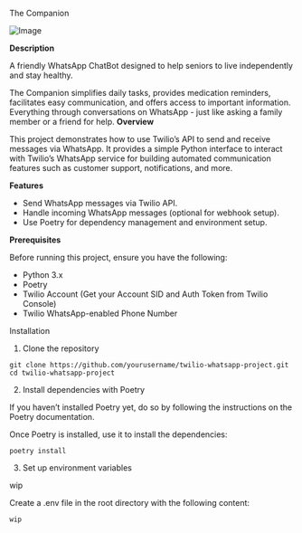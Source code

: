 The Companion

![Image](https://github.com/user-attachments/assets/6502b02f-a571-4fae-8e5a-891aea9a76ac)


**Description**


A friendly WhatsApp ChatBot designed to help seniors to live independently and stay healthy. 

The Companion simplifies daily tasks, provides medication reminders, facilitates easy communication, and offers access to important information. Everything through conversations on WhatsApp - just like asking a family member or a friend for help.
**Overview**

This project demonstrates how to use Twilio’s API to send and receive messages via WhatsApp. It provides a simple Python interface to interact with Twilio’s WhatsApp service for building automated communication features such as customer support, notifications, and more.

**Features**
- Send WhatsApp messages via Twilio API.
- Handle incoming WhatsApp messages (optional for webhook setup).
- Use Poetry for dependency management and environment setup.

**Prerequisites**

Before running this project, ensure you have the following:
- Python 3.x
- Poetry
- Twilio Account (Get your Account SID and Auth Token from Twilio Console)
- Twilio WhatsApp-enabled Phone Number

Installation

1. Clone the repository
```aiignore
git clone https://github.com/yourusername/twilio-whatsapp-project.git
cd twilio-whatsapp-project
```
2. Install dependencies with Poetry

If you haven’t installed Poetry yet, do so by following the instructions on the Poetry documentation.

Once Poetry is installed, use it to install the dependencies:
```aiignore
poetry install
```
3. Set up environment variables

wip

Create a .env file in the root directory with the following content:

```aiignore
wip
```
